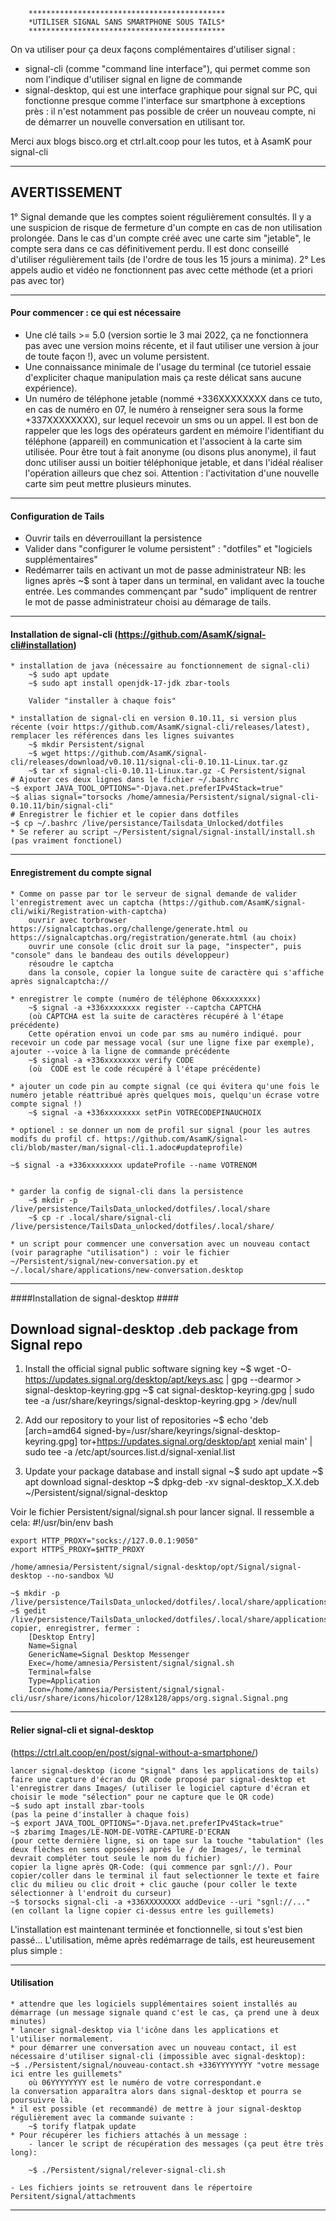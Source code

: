         ********************************************
        *UTILISER SIGNAL SANS SMARTPHONE SOUS TAILS*
        ********************************************


On va utiliser pour ça deux façons complémentaires d'utiliser signal : 
- signal-cli (comme "command line interface"), qui permet comme son nom l'indique d'utiliser signal en ligne de commande
- signal-desktop, qui est une interface graphique pour signal sur PC, qui fonctionne presque comme l'interface sur smartphone à  exceptions près : il n'est notamment pas possible de créer un nouveau compte, ni de démarrer un nouvelle conversation en utilisant tor.

Merci aux blogs bisco.org et ctrl.alt.coop pour les tutos, et à AsamK pour signal-cli


-------------
AVERTISSEMENT
-------------
1° Signal demande que les comptes soient régulièrement consultés. Il y a une suspicion de risque de fermeture d'un compte en cas de non utilisation prolongée. Dans le cas d'un compte créé avec une carte sim "jetable", le compte sera dans ce cas définitivement perdu. Il est donc conseillé d'utiliser régulièrement tails (de l'ordre de tous les 15 jours a minima).
2° Les appels audio et vidéo ne fonctionnent pas avec cette méthode (et a priori pas avec tor)

------------------------------------------------
#### Pour commencer : ce qui est nécessaire ####


- Une clé tails >= 5.0 (version sortie le 3 mai 2022, ça ne fonctionnera pas avec une version moins récente, et il faut utiliser une version à jour de toute façon !), avec un volume persistent.
- Une connaissance minimale de l'usage du terminal (ce tutoriel essaie d'expliciter chaque manipulation mais ça reste délicat sans aucune expérience).
- Un numéro de téléphone jetable (nommé +336XXXXXXXX dans ce tuto, en cas de numéro en 07, le numéro à renseigner sera sous la forme +337XXXXXXXX), sur lequel recevoir un sms ou un appel. Il est bon de rappeler que les logs des opérateurs gardent en mémoire l'identifiant du téléphone (appareil) en communication et l'associent à la carte sim utilisée. Pour être tout à fait anonyme (ou disons plus anonyme), il faut donc utiliser aussi un boitier téléphonique jetable, et dans l'idéal réaliser l'opération ailleurs que chez soi. Attention : l'activitation d'une nouvelle carte sim peut mettre plusieurs minutes.

---------------------------------
#### Configuration de Tails ####
- Ouvrir tails en déverrouillant la persistence
- Valider dans "configurer le volume persistent" : "dotfiles" et "logiciels supplémentaires"
- Redémarrer tails en activant un mot de passe administrateur
NB: les lignes après ~$ sont à taper dans un terminal, en validant avec la touche entrée. Les commandes commençant par "sudo" impliquent de rentrer le mot de passe administrateur choisi au démarage de tails.

-----------------------------------------------------------------------------------------
#### Installation de signal-cli (https://github.com/AsamK/signal-cli#installation) ####

    * installation de java (nécessaire au fonctionnement de signal-cli)
        ~$ sudo apt update 
        ~$ sudo apt install openjdk-17-jdk zbar-tools
        
        Valider "installer à chaque fois"

    * installation de signal-cli en version 0.10.11, si version plus récente (voir https://github.com/AsamK/signal-cli/releases/latest), remplacer les références dans les lignes suivantes
        ~$ mkdir Persistent/signal
        ~$ wget https://github.com/AsamK/signal-cli/releases/download/v0.10.11/signal-cli-0.10.11-Linux.tar.gz
        ~$ tar xf signal-cli-0.10.11-Linux.tar.gz -C Persistent/signal
	# Ajouter ces deux lignes dans le fichier ~/.bashrc
	~$ export JAVA_TOOL_OPTIONS="-Djava.net.preferIPv4Stack=true"
	~$ alias signal="torsocks /home/amnesia/Persistent/signal/signal-cli-0.10.11/bin/signal-cli"
	# Enregistrer le fichier et le copier dans dotfiles
	~$ cp ~/.bashrc /live/persistance/Tailsdata_Unlocked/dotfiles
    * Se referer au script ~/Persistent/signal/signal-install/install.sh (pas vraiment fonctionel)
        

-----------------------------------------
#### Enregistrement du compte signal ####

    * Comme on passe par tor le serveur de signal demande de valider l'enregistrement avec un captcha (https://github.com/AsamK/signal-cli/wiki/Registration-with-captcha)
        ouvrir avec torbrowser https://signalcaptchas.org/challenge/generate.html ou https://signalcaptchas.org/registration/generate.html (au choix)
        ouvrir une console (clic droit sur la page, "inspecter", puis "console" dans le bandeau des outils développeur)
        résoudre le captcha
        dans la console, copier la longue suite de caractère qui s'affiche après signalcaptcha://
        
    * enregistrer le compte (numéro de téléphone 06xxxxxxxx)
        ~$ signal -a +336xxxxxxxx register --captcha CAPTCHA
        (où CAPTCHA est la suite de caractères récupéré à l'étape précédente)
        Cette opération envoi un code par sms au numéro indiqué. pour recevoir un code par message vocal (sur une ligne fixe par exemple), ajouter --voice à la ligne de commande précédente
        ~$ signal -a +336xxxxxxxx verify CODE
        (où  CODE est le code récupéré à l'étape précédente)
        
    * ajouter un code pin au compte signal (ce qui évitera qu'une fois le numéro jetable réattribué après quelques mois, quelqu'un écrase votre compte signal !)
        ~$ signal -a +336xxxxxxxx setPin VOTRECODEPINAUCHOIX
        
    * optionel : se donner un nom de profil sur signal (pour les autres modifs du profil cf. https://github.com/AsamK/signal-cli/blob/master/man/signal-cli.1.adoc#updateprofile)

    ~$ signal -a +336xxxxxxxx updateProfile --name VOTRENOM


    * garder la config de signal-cli dans la persistence
        ~$ mkdir -p /live/persistence/TailsData_unlocked/dotfiles/.local/share
        ~$ cp -r .local/share/signal-cli /live/persistence/TailsData_unlocked/dotfiles/.local/share/
   
    * un script pour commencer une conversation avec un nouveau contact (voir paragraphe "utilisation") : voir le fichier ~/Persistent/signal/new-conversation.py et ~/.local/share/applications/new-conversation.desktop
        
----------------------------------------
####Installation de signal-desktop ####

## Download signal-desktop .deb package from Signal repo

  1. Install the official signal public software signing key
  ~$ wget -O- https://updates.signal.org/desktop/apt/keys.asc | gpg --dearmor > signal-desktop-keyring.gpg
  ~$ cat signal-desktop-keyring.gpg | sudo tee -a /usr/share/keyrings/signal-desktop-keyring.gpg > /dev/null

  2. Add our repository to your list of repositories
  ~$ echo 'deb [arch=amd64 signed-by=/usr/share/keyrings/signal-desktop-keyring.gpg] tor+https://updates.signal.org/desktop/apt xenial main' |\
    sudo tee -a /etc/apt/sources.list.d/signal-xenial.list

  3. Update your package database and install signal
  ~$ sudo apt update
  ~$ apt download signal-desktop
  ~$ dpkg-deb -xv signal-desktop_X.X.deb ~/Persistent/signal/signal-desktop

Voir le fichier Persistent/signal/signal.sh pour lancer signal. Il ressemble a cela:
        #!/usr/bin/env bash


	export HTTP_PROXY="socks://127.0.0.1:9050"
	export HTTPS_PROXY=$HTTP_PROXY

	/home/amnesia/Persistent/signal/signal-desktop/opt/Signal/signal-desktop --no-sandbox %U

    ~$ mkdir -p /live/persistence/TailsData_unlocked/dotfiles/.local/share/applications
    ~$ gedit /live/persistence/TailsData_unlocked/dotfiles/.local/share/applications/Signal.desktop
    copier, enregistrer, fermer :
        [Desktop Entry]
        Name=Signal
        GenericName=Signal Desktop Messenger
        Exec=/home/amnesia/Persistent/signal/signal.sh
        Terminal=false
        Type=Application
        Icon=/home/amnesia/Persistent/signal/signal-cli/usr/share/icons/hicolor/128x128/apps/org.signal.Signal.png

----------------------------------------------
#### Relier signal-cli et signal-desktop ####
(https://ctrl.alt.coop/en/post/signal-without-a-smartphone/)

    lancer signal-desktop (icone "signal" dans les applications de tails)
    faire une capture d'écran du QR code proposé par signal-desktop et l'enregistrer dans Images/ (utiliser le logiciel capture d'écran et choisir le mode "sélection" pour ne capture que le QR code)
    ~$ sudo apt install zbar-tools
    (pas la peine d'installer à chaque fois)
    ~$ export JAVA_TOOL_OPTIONS="-Djava.net.preferIPv4Stack=true"
    ~$ zbarimg Images/LE-NOM-DE-VOTRE-CAPTURE-D'ECRAN 
    (pour cette dernière ligne, si on tape sur la touche "tabulation" (les deux flèches en sens opposées) après le / de Images/, le terminal devrait compléter tout seule le nom du fichier)
    copier la ligne après QR-Code: (qui commence par sgnl://). Pour copier/coller dans le terminal il faut selectionner le texte et faire clic du milieu ou clic droit + clic gauche (pour coller le texte sélectionner à l'endroit du curseur)
    ~$ torsocks signal-cli -a +336XXXXXXXX addDevice --uri "sgnl://..."
    (en collant la ligne copier ci-dessus entre les guillemets)
    
    

L'installation est maintenant terminée et fonctionnelle, si tout s'est bien passé...
L'utilisation, même après redémarrage de tails, est heureusement plus simple :
    
----------------------    
#### Utilisation ####

    * attendre que les logiciels supplémentaires soient installés au démarrage (un message signale quand c'est le cas, ça prend une à deux minutes)
    * lancer signal-desktop via l'icône dans les applications et l'utiliser normalement.
    * pour démarrer une conversation avec un nouveau contact, il est nécessaire d'utiliser signal-cli (impossible avec signal-desktop):             
    ~$ ./Persistent/signal/nouveau-contact.sh +336YYYYYYYY "votre message ici entre les guillemets"
        où 06YYYYYYYY est le numéro de votre correspondant.e
    la conversation apparaîtra alors dans signal-desktop et pourra se poursuivre là. 
    * il est possible (et recommandé) de mettre à jour signal-desktop régulièrement avec la commande suivante :
        ~$ torify flatpak update
    * Pour récupérer les fichiers attachés à un message :
        - lancer le script de récupération des messages (ça peut être très long):

        ~$ ./Persistent/signal/relever-signal-cli.sh

    - Les fichiers joints se retrouvent dans le répertoire Persitent/signal/attachments

--------------------------------

